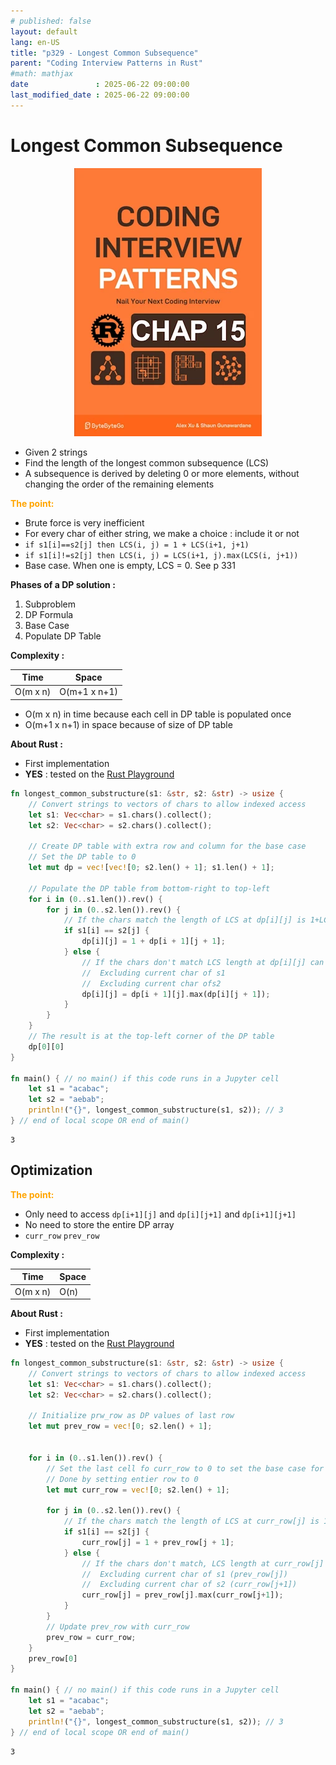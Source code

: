```yaml
---
# published: false
layout: default
lang: en-US
title: "p329 - Longest Common Subsequence"
parent: "Coding Interview Patterns in Rust"
#math: mathjax
date               : 2025-06-22 09:00:00
last_modified_date : 2025-06-22 09:00:00
---
```


# Longest Common Subsequence

<div align="center">
<img src="../assets/chap_15.webp" alt="" width="300" loading="lazy"/>
</div>

* Given 2 strings
* Find the length of the longest common subsequence (LCS)
* A subsequence is derived by deleting 0 or more elements, without changing the order of the remaining elements

<span style="color:orange"><b>The point:</b></span>

* Brute force is very inefficient
* For every char of either string, we make a choice : include it or not
* `if s1[i]==s2[j] then LCS(i, j) = 1 + LCS(i+1, j+1)`
* `if s1[i]!=s2[j] then LCS(i, j) = LCS(i+1, j).max(LCS(i, j+1))`
* Base case. When one is empty, LCS = 0. See p 331




**Phases of a DP solution :**
1. Subproblem
1. DP Formula
1. Base Case
1. Populate DP Table




**Complexity :**

| Time        | Space        |
|-------------|--------------|
| O(m x n)    | O(m+1 x n+1) |

* O(m x n) in time because each cell in DP table is populated once
* O(m+1 x n+1) in space because of size of DP table


**About Rust :**
* First implementation
* **YES** : tested on the [Rust Playground](https://play.rust-lang.org/)







<!-- <span style="color:red"><b>TODO : </b></span> 
* Add comments in code -->


<!-- * <span style="color:lime"><b>Preferred solution?</b></span>      -->




```rust
fn longest_common_substructure(s1: &str, s2: &str) -> usize {
    // Convert strings to vectors of chars to allow indexed access
    let s1: Vec<char> = s1.chars().collect();
    let s2: Vec<char> = s2.chars().collect();

    // Create DP table with extra row and column for the base case
    // Set the DP table to 0
    let mut dp = vec![vec![0; s2.len() + 1]; s1.len() + 1];

    // Populate the DP table from bottom-right to top-left
    for i in (0..s1.len()).rev() {
        for j in (0..s2.len()).rev() {
            // If the chars match the length of LCS at dp[i][j] is 1+LCS length of the remaining substring
            if s1[i] == s2[j] {
                dp[i][j] = 1 + dp[i + 1][j + 1];
            } else {
                // If the chars don't match LCS length at dp[i][j] can be found either
                //  Excluding current char of s1
                //  Excluding current char ofs2
                dp[i][j] = dp[i + 1][j].max(dp[i][j + 1]);
            }
        }
    }
    // The result is at the top-left corner of the DP table
    dp[0][0]
}

fn main() { // no main() if this code runs in a Jupyter cell
    let s1 = "acabac";
    let s2 = "aebab";
    println!("{}", longest_common_substructure(s1, s2)); // 3
} // end of local scope OR end of main()
```

    3


## Optimization

<span style="color:orange"><b>The point:</b></span>

* Only need to access `dp[i+1][j]` and `dp[i][j+1]` and `dp[i+1][j+1]`
* No need  to store the entire DP array
* `curr_row` `prev_row`

**Complexity :**

| Time           | Space     |
|----------------|-----------|
| O(m x n)       | O(n)      |


**About Rust :**
* First implementation
* **YES** : tested on the [Rust Playground](https://play.rust-lang.org/)





```rust
fn longest_common_substructure(s1: &str, s2: &str) -> usize {
    // Convert strings to vectors of chars to allow indexed access
    let s1: Vec<char> = s1.chars().collect();
    let s2: Vec<char> = s2.chars().collect();

    // Initialize prw_row as DP values of last row 
    let mut prev_row = vec![0; s2.len() + 1];


    for i in (0..s1.len()).rev() {
        // Set the last cell fo curr_row to 0 to set the base case for this row
        // Done by setting entier row to 0
        let mut curr_row = vec![0; s2.len() + 1];
        
        for j in (0..s2.len()).rev() {
            // If the chars match the length of LCS at curr_row[j] is 1+LCS length of the remaining substring
            if s1[i] == s2[j] {
                curr_row[j] = 1 + prev_row[j + 1];
            } else {
                // If the chars don't match, LCS length at curr_row[j] can be found either
                //  Excluding current char of s1 (prev_row[j])
                //  Excluding current char of s2 (curr_row[j+1])
                curr_row[j] = prev_row[j].max(curr_row[j+1]);
            }
        }
        // Update prev_row with curr_row
        prev_row = curr_row;
    }
    prev_row[0]
}

fn main() { // no main() if this code runs in a Jupyter cell
    let s1 = "acabac";
    let s2 = "aebab";
    println!("{}", longest_common_substructure(s1, s2)); // 3
} // end of local scope OR end of main()
```

    3

